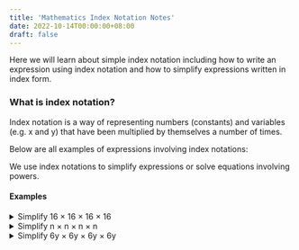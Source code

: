 ```yaml
---
title: 'Mathematics Index Notation Notes'
date: 2022-10-14T00:00:00+08:00
draft: false
---
```

Here we will learn about simple index notation including how to write an expression using index notation and how to simplify expressions written in index form.

### What is index notation?

Index notation is a way of representing numbers (constants) and variables (e.g. x and y) that have been multiplied by themselves a number of times. 

Below are all examples of expressions involving index notations:

We use index notations to simplify expressions or solve equations involving powers.

#### Examples
<details> 
  <summary>Simplify 16 × 16 × 16 × 16</summary>
16 is being multiplied by itself 4 times. <br/>
We can therefore write this as 16⁴ <br/>
This is said as “16 to the power of 4” <br/>
</details>

<details> 
  <summary>Simplify  n × n × n × n</summary>
n is being multiplied by itself 4 times. <br/>
We can therefore write this as n⁴ <br/>
This is said as “n to the power of 4” <br/>
</details>

<details> 
  <summary>Simplify  6y × 6y × 6y × 6y</summary>
6y is being multiplied by itself 4 times. <br/>
We can therefore write this as 6y⁴ <br/>
This is said as “6y to the power of 4” <br/>
</details>
